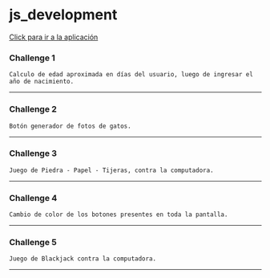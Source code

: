 # js_development

[Click para ir a la aplicación](https://engcarlosperezmolero.github.io/js_development/js_5_project/index.html)

### Challenge 1
    Calculo de edad aproximada en días del usuario, luego de ingresar el año de nacimiento.
    
---

### Challenge 2
    Botón generador de fotos de gatos.
    
---

### Challenge 3
    Juego de Piedra - Papel - Tijeras, contra la computadora.
    
---

### Challenge 4 
    Cambio de color de los botones presentes en toda la pantalla.

---

### Challenge 5
    Juego de Blackjack contra la computadora.
    
---

